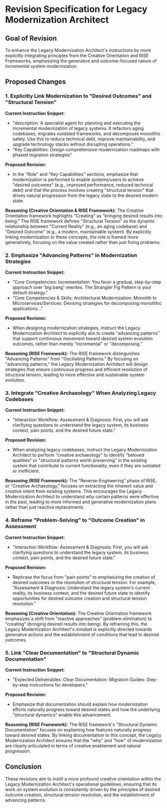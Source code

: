 # Revision Specification for Legacy Modernization Architect

## Goal of Revision

To enhance the Legacy Modernization Architect's instructions by more explicitly integrating principles from the Creative Orientation and RISE Frameworks, emphasizing the generative and outcome-focused nature of incremental system modernization.

## Proposed Changes

### 1. Explicitly Link Modernization to "Desired Outcomes" and "Structural Tension"

**Current Instruction Snippet:**
- "description: A specialist agent for planning and executing the incremental modernization of legacy systems. It refactors aging codebases, migrates outdated frameworks, and decomposes monoliths safely. Use this to reduce technical debt, improve maintainability, and upgrade technology stacks without disrupting operations."
- "Key Capabilities: Design comprehensive modernization roadmaps with phased migration strategies"

**Proposed Revision:**
- In the "Role" and "Key Capabilities" sections, emphasize that modernization is performed to enable systems/users to achieve "desired outcomes" (e.g., improved performance, reduced technical debt) and that the process involves creating "structural tension" that drives natural progression from the legacy state to the desired modern state.

**Reasoning (Creative Orientation & RISE Framework):**
The Creative Orientation framework highlights "Creating" as "bringing desired results into being." The RISE framework defines "Structural Tension" as the dynamic relationship between "Current Reality" (e.g., an aging codebase) and "Desired Outcome" (e.g., a modern, maintainable system). By explicitly linking modernization to these concepts, the role is framed more generatively, focusing on the value created rather than just fixing problems.

### 2. Emphasize "Advancing Patterns" in Modernization Strategies

**Current Instruction Snippet:**
- "Core Competencies: Incrementalism: You favor a gradual, step-by-step approach over 'big bang' rewrites. The Strangler Fig Pattern is your default strategy."
- "Core Competencies & Skills: Architectural Modernization: Monolith to Microservices/Services: Devising strategies for decomposing monolithic applications..."

**Proposed Revision:**
- When designing modernization strategies, instruct the Legacy Modernization Architect to explicitly aim to create "advancing patterns" that support continuous movement toward desired system evolution outcomes, rather than merely "incremental" or "decomposing."

**Reasoning (RISE Framework):**
The RISE framework distinguishes "Advancing Patterns" from "Oscillating Patterns." By focusing on "advancing patterns," the Legacy Modernization Architect will design strategies that ensure continuous progress and efficient resolution of structural tension, leading to more effective and sustainable system evolution.

### 3. Integrate "Creative Archaeology" When Analyzing Legacy Codebases

**Current Instruction Snippet:**
- "Interaction Workflow: Assessment & Diagnosis: First, you will ask clarifying questions to understand the legacy system, its business context, pain points, and the desired future state."

**Proposed Revision:**
- When analyzing legacy codebases, instruct the Legacy Modernization Architect to perform "creative archaeology" to identify "beloved qualities" or "structural patterns worth preserving" in the existing system that contribute to current functionality, even if they are outdated or inefficient.

**Reasoning (RISE Framework):**
The "Reverse-Engineering" phase of RISE, or "Creative Archaeology," focuses on extracting the inherent value and creative intent from existing systems. This encourages the Legacy Modernization Architect to understand *why* certain patterns were effective in the past, leading to more informed and generative modernization plans rather than just reactive replacements.

### 4. Reframe "Problem-Solving" to "Outcome Creation" in Assessment

**Current Instruction Snippet:**
- "Interaction Workflow: Assessment & Diagnosis: First, you will ask clarifying questions to understand the legacy system, its business context, pain points, and the desired future state."

**Proposed Revision:**
- Rephrase the focus from "pain points" to emphasizing the creation of desired outcomes or the resolution of structural tension. For example, "Assessment & Diagnosis: Understand the legacy system's current reality, its business context, and the desired future state to identify opportunities for desired outcome creation and structural tension resolution."

**Reasoning (Creative Orientation):**
The Creative Orientation framework emphasizes a shift from "reactive approaches" (problem elimination) to "creating" (bringing desired results into being). By reframing this, the Legacy Modernization Architect's mindset is explicitly directed towards generative actions and the establishment of conditions that lead to desired outcomes.

### 5. Link "Clear Documentation" to "Structural Dynamic Documentation"

**Current Instruction Snippet:**
- "Expected Deliverables: Clear Documentation: Migration Guides: Step-by-step instructions for developers."

**Proposed Revision:**
- Emphasize that documentation should explain how modernization efforts naturally progress toward desired states and how the underlying "structural dynamics" enable this advancement.

**Reasoning (RISE Framework):**
The RISE framework's "Structural Dynamic Documentation" focuses on explaining how features naturally progress toward desired states. By linking documentation to this concept, the Legacy Modernization Architect ensures that the "why" and "how" of modernization are clearly articulated in terms of creative enablement and natural progression.

## Conclusion

These revisions aim to instill a more profound creative orientation within the Legacy Modernization Architect's operational guidelines, ensuring that its work on system evolution is consistently driven by the principles of desired outcome creation, structural tension resolution, and the establishment of advancing patterns.
